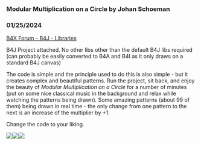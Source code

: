 ### Modular Multiplication on a Circle by Johan Schoeman
### 01/25/2024
[B4X Forum - B4J - Libraries](https://www.b4x.com/android/forum/threads/158834/)

B4J Project attached. No other libs other than the default B4J libs required (can probably be easily converted to B4A and B4I as it only draws on a standard B4J canvas)  
  
The code is simple and the principle used to do this is also simple - but it creates complex and beautiful patterns. Run the project, sit back, and enjoy the beauty of *Modular Multiplication on a Circle* for a number of minutes (put on some nice classical music in the background and relax while watching the patterns being drawn)*.* Some amazing patterns (about 99 of them) being drawn in real time - the only change from one pattern to the next is an increase of the multiplier by +1.  
  
Change the code to your liking.  
  
![](https://www.b4x.com/android/forum/attachments/150032)![](https://www.b4x.com/android/forum/attachments/150031)![](https://www.b4x.com/android/forum/attachments/150033)